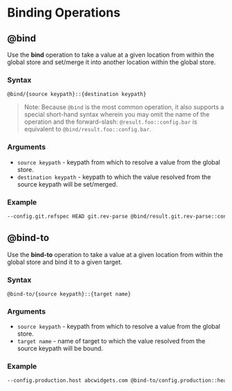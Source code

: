 # Binding Operations

## @bind

Use the **bind** operation to take a value at a given location from within the global store and set/merge it into another location within the global store.

### Syntax

`@bind/{source keypath}::{destination keypath}`

> Note: Because `@bind` is the most common operation, it also supports a special short-hand syntax wherein you may omit the name of the operation and the forward-slash: `@result.foo::config.bar` is equivalent to `@bind/result.foo::config.bar`.

### Arguments

* `source keypath` - keypath from which to resolve a value from the global store.
* `destination keypath` - keypath to which the value resolved from the source keypath will be set/merged.

### Example

```sh
--config.git.refspec HEAD git.rev-parse @bind/result.git.rev-parse::config.fs.name fs.write
```

## @bind-to

Use the **bind-to** operation to take a value at a given location from within the global store and bind it to a given target.

### Syntax

`@bind-to/{source keypath}::{target name}`

### Arguments

* `source keypath` - keypath from which to resolve a value from the global store.
* `target name` - name of target to which the value resolved from the source keypath will be bound.

### Example

```sh
--config.production.host abcwidgets.com @bind-to/config.production::health-check
```
